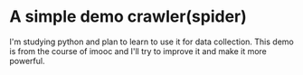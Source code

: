 # A simple demo crawler(spider)

I'm studying python and plan to  learn to use it for data collection. This demo is from the course of imooc and I'll try to improve it and make it more powerful.